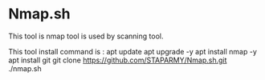 # Nmap.sh
This tool is nmap tool is used by scanning tool.

This tool install command is :
apt update 
apt upgrade -y
apt install nmap -y
apt install git 
git clone https://github.com/STAPARMY/Nmap.sh.git
./nmap.sh





